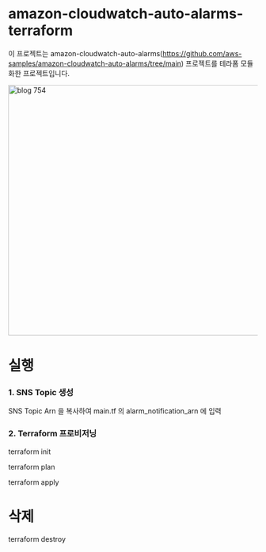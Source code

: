 # amazon-cloudwatch-auto-alarms-terraform
이 프로젝트는 amazon-cloudwatch-auto-alarms(https://github.com/aws-samples/amazon-cloudwatch-auto-alarms/tree/main) 프로젝트를 테라폼 모듈화한 프로젝트입니다.

<img width="506" alt="blog 754" src="https://github.com/HanHoRang31/amazon-cloudwatch-auto-alarms-terraform/assets/117359361/d84b3925-c93d-41cc-9878-08597d376c0d">


# 실행 
### 1. SNS Topic 생성
SNS Topic Arn 을 복사하여 main.tf 의 alarm_notification_arn 에 입력

### 2. Terraform 프로비저닝
terraform init

terraform plan

terraform apply 


# 삭제 
terraform destroy 
